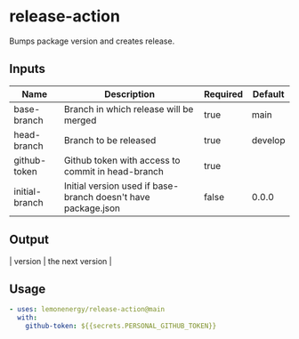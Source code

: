 # release-action

Bumps package version and creates release.

## Inputs

| Name           | Description                                                   | Required | Default |
| -------------- | ------------------------------------------------------------- | -------- | ------- |
| base-branch    | Branch in which release will be merged                        | true     | main    |
| head-branch    | Branch to be released                                         | true     | develop |
| github-token   | Github token with access to commit in head-branch             | true     |         |
| initial-branch | Initial version used if base-branch doesn't have package.json | false    | 0.0.0   |

## Output

| version | the next version |

## Usage

```yml
- uses: lemonenergy/release-action@main
  with:
    github-token: ${{secrets.PERSONAL_GITHUB_TOKEN}}
```
